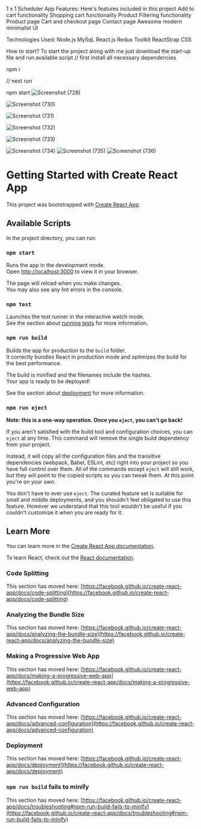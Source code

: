 

1 x 1 Scheduler App
Features:
Here's features included in this project
Add to cart functionality
Shopping cart functionality
Product Filtering functionality
Product page
Cart and checkout page
Contact page
Awesome modern minimalist UI

Technologies Used:
Node.js
MySqL
React.js
Redux Toolkit
ReactStrap
CSS

How to start?
To start the project along with me just download the start-up file and run available script
// first install all necessary dependencies

npm i

// next run

npm start
![Screenshot (729)](https://github.com/user-attachments/assets/ab0bf15c-6216-4cc8-a8a2-215718b840b7)

![Screenshot (730)](https://github.com/user-attachments/assets/050d226b-6c35-48cb-8545-2e9025677550)

![Screenshot (731)](https://github.com/user-attachments/assets/7dd9d2f8-ff14-499e-b594-89f73bf61e2e)

![Screenshot (732)](https://github.com/user-attachments/assets/e3db7155-a482-4431-8612-75b81c646f4b)

![Screenshot (733)](https://github.com/user-attachments/assets/621c31e9-98ec-44b5-a023-65996f1e7aa7)

![Screenshot (734)](https://github.com/user-attachments/assets/3d3c053a-8b71-4af0-aa0c-c826eaac3e25)
![Screenshot (735)](https://github.com/user-attachments/assets/4c3f5024-0516-4024-92cd-14cc7b7a84a5)
![Screenshot (736)](https://github.com/user-attachments/assets/898a10c3-40e6-4f98-a815-1896c9aeaafc)
# Getting Started with Create React App

This project was bootstrapped with [Create React App](https://github.com/facebook/create-react-app).

## Available Scripts

In the project directory, you can run:

### `npm start`

Runs the app in the development mode.\
Open [http://localhost:3000](http://localhost:3000) to view it in your browser.

The page will reload when you make changes.\
You may also see any lint errors in the console.

### `npm test`

Launches the test runner in the interactive watch mode.\
See the section about [running tests](https://facebook.github.io/create-react-app/docs/running-tests) for more information.

### `npm run build`

Builds the app for production to the `build` folder.\
It correctly bundles React in production mode and optimizes the build for the best performance.

The build is minified and the filenames include the hashes.\
Your app is ready to be deployed!

See the section about [deployment](https://facebook.github.io/create-react-app/docs/deployment) for more information.

### `npm run eject`

**Note: this is a one-way operation. Once you `eject`, you can't go back!**

If you aren't satisfied with the build tool and configuration choices, you can `eject` at any time. This command will remove the single build dependency from your project.

Instead, it will copy all the configuration files and the transitive dependencies (webpack, Babel, ESLint, etc) right into your project so you have full control over them. All of the commands except `eject` will still work, but they will point to the copied scripts so you can tweak them. At this point you're on your own.

You don't have to ever use `eject`. The curated feature set is suitable for small and middle deployments, and you shouldn't feel obligated to use this feature. However we understand that this tool wouldn't be useful if you couldn't customize it when you are ready for it.

## Learn More

You can learn more in the [Create React App documentation](https://facebook.github.io/create-react-app/docs/getting-started).

To learn React, check out the [React documentation](https://reactjs.org/).

### Code Splitting

This section has moved here: [https://facebook.github.io/create-react-app/docs/code-splitting](https://facebook.github.io/create-react-app/docs/code-splitting)

### Analyzing the Bundle Size

This section has moved here: [https://facebook.github.io/create-react-app/docs/analyzing-the-bundle-size](https://facebook.github.io/create-react-app/docs/analyzing-the-bundle-size)

### Making a Progressive Web App

This section has moved here: [https://facebook.github.io/create-react-app/docs/making-a-progressive-web-app](https://facebook.github.io/create-react-app/docs/making-a-progressive-web-app)

### Advanced Configuration

This section has moved here: [https://facebook.github.io/create-react-app/docs/advanced-configuration](https://facebook.github.io/create-react-app/docs/advanced-configuration)

### Deployment

This section has moved here: [https://facebook.github.io/create-react-app/docs/deployment](https://facebook.github.io/create-react-app/docs/deployment)

### `npm run build` fails to minify

This section has moved here: [https://facebook.github.io/create-react-app/docs/troubleshooting#npm-run-build-fails-to-minify](https://facebook.github.io/create-react-app/docs/troubleshooting#npm-run-build-fails-to-minify)
